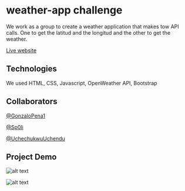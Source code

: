 # weather-app challenge

We work as a group to create a weather application that makes tow API calls. One to get the latitud and the longitud and the other to get the weather.

[Live website](https://gonzalopena1.github.io/weather-app/)

## Technologies
We used HTML, CSS, Javascript, OpenWeather API, Bootstrap

## Collaborators

[@GonzaloPena1](https://github.com/GonzaloPena1)

[@Sp0li](https://github.com/Sp0li)

[@UchechukwuUchendu](https://github.com/UchechukwuUchendu)

## Project Demo

![alt text](desktop.png)

![alt text](mobile.png)
